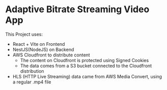 # Adaptive Bitrate Streaming Video App

This Project uses:

- React + Vite on Frontend
- NestJS(NodeJS) on Backend
- AWS Cloudfront to distribute content
  - The content on Cloudfront is protected using Signed Cookies
  - The data comes from a S3 bucket connected to the Cloudfront distribution
- HLS (HTTP Live Streaming) data came from AWS Media Convert, using a regular .mp4 file
